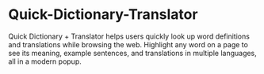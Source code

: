 # Quick-Dictionary-Translator
Quick Dictionary + Translator helps users quickly look up word definitions and translations while browsing the web. Highlight any word on a page to see its meaning, example sentences, and translations in multiple languages, all in a modern popup.
